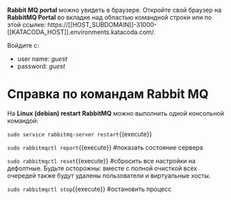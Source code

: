 
**Rabbit MQ portal** можно увидеть в браузере. Откройте свой браузер на **RabbitMQ Portal**  во вкладке над областью командной строки или по этой ссылке: https://[[HOST_SUBDOMAIN]]-31000-[[KATACODA_HOST]].environments.katacoda.com/.

Войдите с:

- user name: _guest_
- password: _guest_

# Справка по командам **Rabbit MQ**

На **Linux (debian) restart RabbitMQ** можно выполнить одной консольной командой:

`sudo service rabbitmq-server restart`{{execute}}

`sudo rabbitmqctl report`{{execute}}  #показать состояние сервера

`sudo rabbitmqctl reset`{{execute}}  #сбросить все настройки на дефолтные. Будьте осторожны: вместе с полной очисткой всех очередей также будут удалены пользователи и виртуальные хосты.

`sudo rabbitmqctl stop`{{execute}}   #остановить процесс
